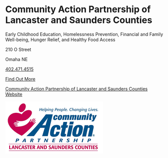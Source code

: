 # Community Action Partnership of Lancaster and Saunders Counties 

Early Childhood Education, Homelessness Prevention, Financial and Family Well-being, Hunger Relief, and Healthy Food Access 

210 O Street 

Omaha NE

[402.471.4515](tel:4024714515)

[Find Out More](?tab=modules&module=extra-resources/Community-Action-Partnership-of-Lancaster-and-Saunders-Counties-Extra-Info.md)

[Community Action Partnership of Lancaster and Saunders Counties Website](http://www.communityactionatwork.org)

![picture](./markdown/resources/images/CAPoLaSC.jpg)
